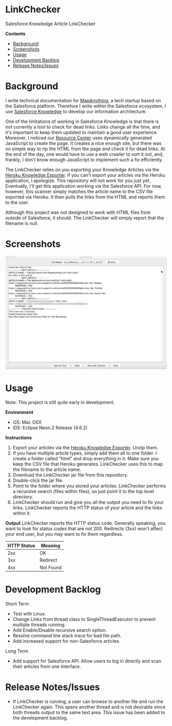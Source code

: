 # LinkChecker
Salesforce Knowledge Article LinkChecker

**Contents**
* [Background](https://github.com/marcf08/LinkChecker#background)
* [Screenshots](https://github.com/marcf08/LinkChecker#screenshots)
* [Usage](https://github.com/marcf08/LinkChecker#usage)
* [Development Backlog](https://github.com/marcf08/LinkChecker#development-backlog)
* [Release Notes/Issues](https://github.com/marcf08/LinkChecker#release-notesissues)

Background
==========
I write technical documentation for [MapAnything](http://mapanything.com/), a tech startup based on the Salesforce platform. Therefore I write
within the Salesforce ecosystem. I use [Salesforce Knowledge](https://www.salesforce.com/products/service-cloud/features/knowledge-base/)
to develop our information architecture. 

One of the limitations of working in Salesforce Knowledge is that there is not currently a tool to check for dead links. Links change all the 
time, and it's important to keep them updated to maintain a good user experience. Moreover, I noticed our 
[Resource Center](https://mapanything.force.com/support/s/) uses dynamically generated JavaScript to create the page. It creates
a nice enough site, but there was no simple way to rip the HTML from the page and check it for dead links. At the
end of the day, one would have to use a web crawler to sort it out, and, frankly, I don't know enough JavaScript to implement such a fix efficiently.

The LinkChecker relies on you exporting your Knowledge Articles via the [Heroku Knowledge Exporter](https://kbapps2.herokuapp.com/). 
If you can't export your articles via the Heroku application, I apologize. This repository will not work for you just yet. Eventually,
I'll get this application working via the Salesforce API. For now, however, this scanner simply matches the article name
to the CSV file exported via Heroku. It then pulls the links from the HTML and reports them to the user. 

Although this project was not designed to work with HTML files from outside of Salesforce, it should. The LinkChecker will simply
report that the filename is null.

Screenshots
===========

![alt text](https://github.com/marcf08/LinkChecker/blob/master/LinkChecker/Output.png?raw=true)

Usage
=====
Note: This project is still quite early in development.

**Environment**
* OS: Mac OSX
* IDE: Eclipse Neon.2 Release (4.6.2)

**Instructions**
1. Export your articles via the [Heroku Knowledge Exporter](https://kbapps2.herokuapp.com/). Unzip them. 
2. If you have multiple article types, simply add them all to one folder. I create a folder called "html" and drop everything in it.
Make sure you keep the CSV file that Heroku generates. LinkChecker uses this to map the filename to the article name.
3. Download the LinkChecker jar file from this repository.
4. Double-click the jar file.
5. Point to the folder where you stored your articles. LinkChecker performs a recursive search (files within files), so just point it to the top level directory.
6. LinkChecker should run and give you all the output you need to fix your links. LinkChecker reports the HTTP status of your article and the links within it.

**Output**
LinkChecker reports the HTTP status code. Generally speaking, you want to look for status codes that are not 200. Redirects (3xx) won't affect your
end user, but you may want to fix them regardless.

|HTTP Status|Meaning  |
|-----------|---------|
|2xx        |OK       |
|3xx        |Redirect |
|4xx        |Not Found|

Development Backlog
===================
Short Term
* Test with Linux.
* Change Links from thread class to SingleThreadExecutor to prevent multiple threads running.
* Add Enable/Disable recursive search option.
* Resolve command line stack trace for bad file path.
* Add increased support for non-Salesforce articles.

Long Term
* Add support for Salesforce API. Allow users to log in directly and scan their articles from one interface.

Release Notes/Issues
====================
* If LinkChecker is running, a user can browse to another file and run the LinkChecker again. This spans another thread and is not desirable since both threads output to the same text area. This issue has been added to the development backlog.
